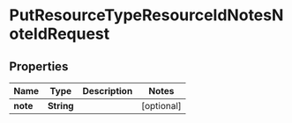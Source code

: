 
# PutResourceTypeResourceIdNotesNoteIdRequest

## Properties
Name | Type | Description | Notes
------------ | ------------- | ------------- | -------------
**note** | **String** |  |  [optional]



